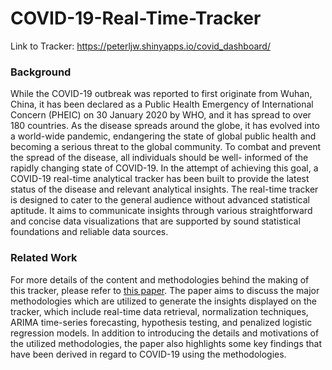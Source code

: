# COVID-19-Real-Time-Tracker

Link to Tracker: https://peterljw.shinyapps.io/covid_dashboard/

### Background

While the COVID-19 outbreak was reported to first originate from Wuhan, China, it has been declared as a Public Health Emergency of International Concern (PHEIC) on 30 January 2020 by WHO, and it has spread to over 180 countries. As the disease spreads around the globe, it has evolved into a world-wide pandemic, endangering the state of global public health and becoming a serious threat to the global community. To combat and prevent the spread of the disease, all individuals should be well- informed of the rapidly changing state of COVID-19. In the attempt of achieving this goal, a COVID-19 real-time analytical tracker has been built to provide the latest status of the disease and relevant analytical insights. The real-time tracker is designed to cater to the general audience without advanced statistical aptitude. It aims to communicate insights through various straightforward and concise data visualizations that are supported by sound statistical foundations and reliable data sources. 

### Related Work 

For more details of the content and methodologies behind the making of this tracker, please refer to [this paper](https://github.com/peterljw/COVID-19-Real-Time-Tracker). The paper aims to discuss the major methodologies which are utilized to generate the insights displayed on the tracker, which include real-time data retrieval, normalization techniques, ARIMA time-series forecasting, hypothesis testing, and penalized logistic regression models. In addition to introducing the details and motivations of the utilized methodologies, the paper also highlights some key findings that have been derived in regard to COVID-19 using the methodologies.
